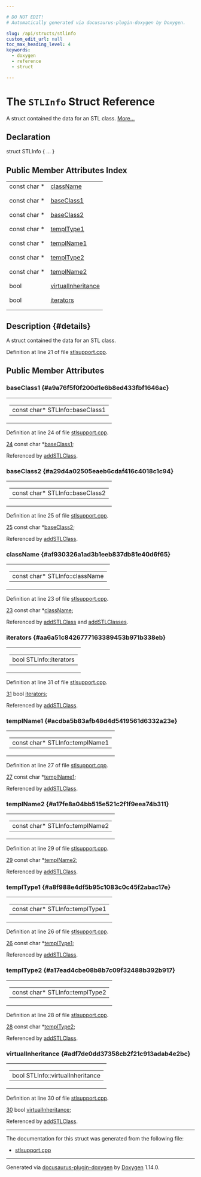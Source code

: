 ```yaml
---

# DO NOT EDIT!
# Automatically generated via docusaurus-plugin-doxygen by Doxygen.

slug: /api/structs/stlinfo
custom_edit_url: null
toc_max_heading_level: 4
keywords:
  - doxygen
  - reference
  - struct

---
```


<div class="doxyPage">

# The `STLInfo` Struct Reference

<p>A struct contained the data for an STL class. <a href="#details">More...</a></p>

## Declaration

<div class="doxyDeclaration">
struct STLInfo { ... }
</div>

## Public Member Attributes Index

<table class="doxyMembersIndex">

<tr class="doxyMemberIndexItem">
<td class="doxyMemberIndexItemType" align="left" valign="top">const char *</td>
<td class="doxyMemberIndexItemName" align="left" valign="top"><a href="#af930326a1ad3b1eeb837db81e40d6f65">className</a></td>
</tr>
<tr class="doxyMemberIndexDescription">
<td class="doxyMemberIndexDescriptionLeft"></td>
<td class="doxyMemberIndexDescriptionRight">
</td>
</tr>
<tr class="doxyMemberIndexSeparator">
<td class="doxyMemberIndexSeparator" colspan="2"></td>
</tr>

<tr class="doxyMemberIndexItem">
<td class="doxyMemberIndexItemType" align="left" valign="top">const char *</td>
<td class="doxyMemberIndexItemName" align="left" valign="top"><a href="#a9a76f5f0f200d1e6b8ed433fbf1646ac">baseClass1</a></td>
</tr>
<tr class="doxyMemberIndexDescription">
<td class="doxyMemberIndexDescriptionLeft"></td>
<td class="doxyMemberIndexDescriptionRight">
</td>
</tr>
<tr class="doxyMemberIndexSeparator">
<td class="doxyMemberIndexSeparator" colspan="2"></td>
</tr>

<tr class="doxyMemberIndexItem">
<td class="doxyMemberIndexItemType" align="left" valign="top">const char *</td>
<td class="doxyMemberIndexItemName" align="left" valign="top"><a href="#a29d4a02505eaeb6cdaf416c4018c1c94">baseClass2</a></td>
</tr>
<tr class="doxyMemberIndexDescription">
<td class="doxyMemberIndexDescriptionLeft"></td>
<td class="doxyMemberIndexDescriptionRight">
</td>
</tr>
<tr class="doxyMemberIndexSeparator">
<td class="doxyMemberIndexSeparator" colspan="2"></td>
</tr>

<tr class="doxyMemberIndexItem">
<td class="doxyMemberIndexItemType" align="left" valign="top">const char *</td>
<td class="doxyMemberIndexItemName" align="left" valign="top"><a href="#a8f988e4df5b95c1083c0c45f2abac17e">templType1</a></td>
</tr>
<tr class="doxyMemberIndexDescription">
<td class="doxyMemberIndexDescriptionLeft"></td>
<td class="doxyMemberIndexDescriptionRight">
</td>
</tr>
<tr class="doxyMemberIndexSeparator">
<td class="doxyMemberIndexSeparator" colspan="2"></td>
</tr>

<tr class="doxyMemberIndexItem">
<td class="doxyMemberIndexItemType" align="left" valign="top">const char *</td>
<td class="doxyMemberIndexItemName" align="left" valign="top"><a href="#acdba5b83afb48d4d5419561d6332a23e">templName1</a></td>
</tr>
<tr class="doxyMemberIndexDescription">
<td class="doxyMemberIndexDescriptionLeft"></td>
<td class="doxyMemberIndexDescriptionRight">
</td>
</tr>
<tr class="doxyMemberIndexSeparator">
<td class="doxyMemberIndexSeparator" colspan="2"></td>
</tr>

<tr class="doxyMemberIndexItem">
<td class="doxyMemberIndexItemType" align="left" valign="top">const char *</td>
<td class="doxyMemberIndexItemName" align="left" valign="top"><a href="#a17ead4cbe08b8b7c09f32488b392b917">templType2</a></td>
</tr>
<tr class="doxyMemberIndexDescription">
<td class="doxyMemberIndexDescriptionLeft"></td>
<td class="doxyMemberIndexDescriptionRight">
</td>
</tr>
<tr class="doxyMemberIndexSeparator">
<td class="doxyMemberIndexSeparator" colspan="2"></td>
</tr>

<tr class="doxyMemberIndexItem">
<td class="doxyMemberIndexItemType" align="left" valign="top">const char *</td>
<td class="doxyMemberIndexItemName" align="left" valign="top"><a href="#a17fe8a04bb515e521c2f1f9eea74b311">templName2</a></td>
</tr>
<tr class="doxyMemberIndexDescription">
<td class="doxyMemberIndexDescriptionLeft"></td>
<td class="doxyMemberIndexDescriptionRight">
</td>
</tr>
<tr class="doxyMemberIndexSeparator">
<td class="doxyMemberIndexSeparator" colspan="2"></td>
</tr>

<tr class="doxyMemberIndexItem">
<td class="doxyMemberIndexItemType" align="left" valign="top">bool</td>
<td class="doxyMemberIndexItemName" align="left" valign="top"><a href="#adf7de0dd37358cb2f21c913adab4e2bc">virtualInheritance</a></td>
</tr>
<tr class="doxyMemberIndexDescription">
<td class="doxyMemberIndexDescriptionLeft"></td>
<td class="doxyMemberIndexDescriptionRight">
</td>
</tr>
<tr class="doxyMemberIndexSeparator">
<td class="doxyMemberIndexSeparator" colspan="2"></td>
</tr>

<tr class="doxyMemberIndexItem">
<td class="doxyMemberIndexItemType" align="left" valign="top">bool</td>
<td class="doxyMemberIndexItemName" align="left" valign="top"><a href="#aa6a51c8426777163389453b971b338eb">iterators</a></td>
</tr>
<tr class="doxyMemberIndexDescription">
<td class="doxyMemberIndexDescriptionLeft"></td>
<td class="doxyMemberIndexDescriptionRight">
</td>
</tr>
<tr class="doxyMemberIndexSeparator">
<td class="doxyMemberIndexSeparator" colspan="2"></td>
</tr>

</table>

## Description {#details}

<p>A struct contained the data for an STL class.</p>

<p>Definition at line 21 of file <a href="/web-doxygen/docs/api/files/src/stlsupport-cpp">stlsupport.cpp</a>.</p>


<div class="doxySectionDef">

## Public Member Attributes

### baseClass1 {#a9a76f5f0f200d1e6b8ed433fbf1646ac}

<div class="doxyMemberItem">
<div class="doxyMemberProto">
<table class="doxyMemberLabels">
<tr class="doxyMemberLabels">
<td class="doxyMemberLabelsLeft">
<table class="doxyMemberName">
<tr>
<td class="doxyMemberName">const char* STLInfo::baseClass1</td>
</tr>
</table>
</td>
</tr>
</table>
</div>
<div class="doxyMemberDoc">



<p>Definition at line 24 of file <a href="/web-doxygen/docs/api/files/src/stlsupport-cpp">stlsupport.cpp</a>.</p>


<div class="doxyProgramListing">

<div class="doxyCodeLine"><span class="doxyLineNumber"><a href="#a9a76f5f0f200d1e6b8ed433fbf1646ac">24</a></span><span class="doxyLineContent"><span class="doxyHighlight">  </span><span class="doxyHighlightKeyword">const</span><span class="doxyHighlight"> </span><span class="doxyHighlightKeywordType">char</span><span class="doxyHighlight"> *<a href="#a9a76f5f0f200d1e6b8ed433fbf1646ac">baseClass1</a>;</span></span></div>

</div>


<p>Referenced by <a href="/web-doxygen/docs/api/files/src/stlsupport-cpp/#a7137defdca68d716cface04a9b9aa37e">addSTLClass</a>.</p>

</div>
</div>

### baseClass2 {#a29d4a02505eaeb6cdaf416c4018c1c94}

<div class="doxyMemberItem">
<div class="doxyMemberProto">
<table class="doxyMemberLabels">
<tr class="doxyMemberLabels">
<td class="doxyMemberLabelsLeft">
<table class="doxyMemberName">
<tr>
<td class="doxyMemberName">const char* STLInfo::baseClass2</td>
</tr>
</table>
</td>
</tr>
</table>
</div>
<div class="doxyMemberDoc">



<p>Definition at line 25 of file <a href="/web-doxygen/docs/api/files/src/stlsupport-cpp">stlsupport.cpp</a>.</p>


<div class="doxyProgramListing">

<div class="doxyCodeLine"><span class="doxyLineNumber"><a href="#a29d4a02505eaeb6cdaf416c4018c1c94">25</a></span><span class="doxyLineContent"><span class="doxyHighlight">  </span><span class="doxyHighlightKeyword">const</span><span class="doxyHighlight"> </span><span class="doxyHighlightKeywordType">char</span><span class="doxyHighlight"> *<a href="#a29d4a02505eaeb6cdaf416c4018c1c94">baseClass2</a>;</span></span></div>

</div>


<p>Referenced by <a href="/web-doxygen/docs/api/files/src/stlsupport-cpp/#a7137defdca68d716cface04a9b9aa37e">addSTLClass</a>.</p>

</div>
</div>

### className {#af930326a1ad3b1eeb837db81e40d6f65}

<div class="doxyMemberItem">
<div class="doxyMemberProto">
<table class="doxyMemberLabels">
<tr class="doxyMemberLabels">
<td class="doxyMemberLabelsLeft">
<table class="doxyMemberName">
<tr>
<td class="doxyMemberName">const char* STLInfo::className</td>
</tr>
</table>
</td>
</tr>
</table>
</div>
<div class="doxyMemberDoc">



<p>Definition at line 23 of file <a href="/web-doxygen/docs/api/files/src/stlsupport-cpp">stlsupport.cpp</a>.</p>


<div class="doxyProgramListing">

<div class="doxyCodeLine"><span class="doxyLineNumber"><a href="#af930326a1ad3b1eeb837db81e40d6f65">23</a></span><span class="doxyLineContent"><span class="doxyHighlight">  </span><span class="doxyHighlightKeyword">const</span><span class="doxyHighlight"> </span><span class="doxyHighlightKeywordType">char</span><span class="doxyHighlight"> *<a href="#af930326a1ad3b1eeb837db81e40d6f65">className</a>;</span></span></div>

</div>


<p>Referenced by <a href="/web-doxygen/docs/api/files/src/stlsupport-cpp/#a7137defdca68d716cface04a9b9aa37e">addSTLClass</a> and <a href="/web-doxygen/docs/api/files/src/stlsupport-cpp/#a95efd6a7d367cd542aa4949c0e5bcdff">addSTLClasses</a>.</p>

</div>
</div>

### iterators {#aa6a51c8426777163389453b971b338eb}

<div class="doxyMemberItem">
<div class="doxyMemberProto">
<table class="doxyMemberLabels">
<tr class="doxyMemberLabels">
<td class="doxyMemberLabelsLeft">
<table class="doxyMemberName">
<tr>
<td class="doxyMemberName">bool STLInfo::iterators</td>
</tr>
</table>
</td>
</tr>
</table>
</div>
<div class="doxyMemberDoc">



<p>Definition at line 31 of file <a href="/web-doxygen/docs/api/files/src/stlsupport-cpp">stlsupport.cpp</a>.</p>


<div class="doxyProgramListing">

<div class="doxyCodeLine"><span class="doxyLineNumber"><a href="#aa6a51c8426777163389453b971b338eb">31</a></span><span class="doxyLineContent"><span class="doxyHighlight">  </span><span class="doxyHighlightKeywordType">bool</span><span class="doxyHighlight"> <a href="#aa6a51c8426777163389453b971b338eb">iterators</a>;</span></span></div>

</div>


<p>Referenced by <a href="/web-doxygen/docs/api/files/src/stlsupport-cpp/#a7137defdca68d716cface04a9b9aa37e">addSTLClass</a>.</p>

</div>
</div>

### templName1 {#acdba5b83afb48d4d5419561d6332a23e}

<div class="doxyMemberItem">
<div class="doxyMemberProto">
<table class="doxyMemberLabels">
<tr class="doxyMemberLabels">
<td class="doxyMemberLabelsLeft">
<table class="doxyMemberName">
<tr>
<td class="doxyMemberName">const char* STLInfo::templName1</td>
</tr>
</table>
</td>
</tr>
</table>
</div>
<div class="doxyMemberDoc">



<p>Definition at line 27 of file <a href="/web-doxygen/docs/api/files/src/stlsupport-cpp">stlsupport.cpp</a>.</p>


<div class="doxyProgramListing">

<div class="doxyCodeLine"><span class="doxyLineNumber"><a href="#acdba5b83afb48d4d5419561d6332a23e">27</a></span><span class="doxyLineContent"><span class="doxyHighlight">  </span><span class="doxyHighlightKeyword">const</span><span class="doxyHighlight"> </span><span class="doxyHighlightKeywordType">char</span><span class="doxyHighlight"> *<a href="#acdba5b83afb48d4d5419561d6332a23e">templName1</a>;</span></span></div>

</div>


<p>Referenced by <a href="/web-doxygen/docs/api/files/src/stlsupport-cpp/#a7137defdca68d716cface04a9b9aa37e">addSTLClass</a>.</p>

</div>
</div>

### templName2 {#a17fe8a04bb515e521c2f1f9eea74b311}

<div class="doxyMemberItem">
<div class="doxyMemberProto">
<table class="doxyMemberLabels">
<tr class="doxyMemberLabels">
<td class="doxyMemberLabelsLeft">
<table class="doxyMemberName">
<tr>
<td class="doxyMemberName">const char* STLInfo::templName2</td>
</tr>
</table>
</td>
</tr>
</table>
</div>
<div class="doxyMemberDoc">



<p>Definition at line 29 of file <a href="/web-doxygen/docs/api/files/src/stlsupport-cpp">stlsupport.cpp</a>.</p>


<div class="doxyProgramListing">

<div class="doxyCodeLine"><span class="doxyLineNumber"><a href="#a17fe8a04bb515e521c2f1f9eea74b311">29</a></span><span class="doxyLineContent"><span class="doxyHighlight">  </span><span class="doxyHighlightKeyword">const</span><span class="doxyHighlight"> </span><span class="doxyHighlightKeywordType">char</span><span class="doxyHighlight"> *<a href="#a17fe8a04bb515e521c2f1f9eea74b311">templName2</a>;</span></span></div>

</div>


<p>Referenced by <a href="/web-doxygen/docs/api/files/src/stlsupport-cpp/#a7137defdca68d716cface04a9b9aa37e">addSTLClass</a>.</p>

</div>
</div>

### templType1 {#a8f988e4df5b95c1083c0c45f2abac17e}

<div class="doxyMemberItem">
<div class="doxyMemberProto">
<table class="doxyMemberLabels">
<tr class="doxyMemberLabels">
<td class="doxyMemberLabelsLeft">
<table class="doxyMemberName">
<tr>
<td class="doxyMemberName">const char* STLInfo::templType1</td>
</tr>
</table>
</td>
</tr>
</table>
</div>
<div class="doxyMemberDoc">



<p>Definition at line 26 of file <a href="/web-doxygen/docs/api/files/src/stlsupport-cpp">stlsupport.cpp</a>.</p>


<div class="doxyProgramListing">

<div class="doxyCodeLine"><span class="doxyLineNumber"><a href="#a8f988e4df5b95c1083c0c45f2abac17e">26</a></span><span class="doxyLineContent"><span class="doxyHighlight">  </span><span class="doxyHighlightKeyword">const</span><span class="doxyHighlight"> </span><span class="doxyHighlightKeywordType">char</span><span class="doxyHighlight"> *<a href="#a8f988e4df5b95c1083c0c45f2abac17e">templType1</a>;</span></span></div>

</div>


<p>Referenced by <a href="/web-doxygen/docs/api/files/src/stlsupport-cpp/#a7137defdca68d716cface04a9b9aa37e">addSTLClass</a>.</p>

</div>
</div>

### templType2 {#a17ead4cbe08b8b7c09f32488b392b917}

<div class="doxyMemberItem">
<div class="doxyMemberProto">
<table class="doxyMemberLabels">
<tr class="doxyMemberLabels">
<td class="doxyMemberLabelsLeft">
<table class="doxyMemberName">
<tr>
<td class="doxyMemberName">const char* STLInfo::templType2</td>
</tr>
</table>
</td>
</tr>
</table>
</div>
<div class="doxyMemberDoc">



<p>Definition at line 28 of file <a href="/web-doxygen/docs/api/files/src/stlsupport-cpp">stlsupport.cpp</a>.</p>


<div class="doxyProgramListing">

<div class="doxyCodeLine"><span class="doxyLineNumber"><a href="#a17ead4cbe08b8b7c09f32488b392b917">28</a></span><span class="doxyLineContent"><span class="doxyHighlight">  </span><span class="doxyHighlightKeyword">const</span><span class="doxyHighlight"> </span><span class="doxyHighlightKeywordType">char</span><span class="doxyHighlight"> *<a href="#a17ead4cbe08b8b7c09f32488b392b917">templType2</a>;</span></span></div>

</div>


<p>Referenced by <a href="/web-doxygen/docs/api/files/src/stlsupport-cpp/#a7137defdca68d716cface04a9b9aa37e">addSTLClass</a>.</p>

</div>
</div>

### virtualInheritance {#adf7de0dd37358cb2f21c913adab4e2bc}

<div class="doxyMemberItem">
<div class="doxyMemberProto">
<table class="doxyMemberLabels">
<tr class="doxyMemberLabels">
<td class="doxyMemberLabelsLeft">
<table class="doxyMemberName">
<tr>
<td class="doxyMemberName">bool STLInfo::virtualInheritance</td>
</tr>
</table>
</td>
</tr>
</table>
</div>
<div class="doxyMemberDoc">



<p>Definition at line 30 of file <a href="/web-doxygen/docs/api/files/src/stlsupport-cpp">stlsupport.cpp</a>.</p>


<div class="doxyProgramListing">

<div class="doxyCodeLine"><span class="doxyLineNumber"><a href="#adf7de0dd37358cb2f21c913adab4e2bc">30</a></span><span class="doxyLineContent"><span class="doxyHighlight">  </span><span class="doxyHighlightKeywordType">bool</span><span class="doxyHighlight"> <a href="#adf7de0dd37358cb2f21c913adab4e2bc">virtualInheritance</a>;</span></span></div>

</div>


<p>Referenced by <a href="/web-doxygen/docs/api/files/src/stlsupport-cpp/#a7137defdca68d716cface04a9b9aa37e">addSTLClass</a>.</p>

</div>
</div>

</div>

<hr/>

The documentation for this struct was generated from the following file:

<ul>
<li><a href="/web-doxygen/docs/api/files/src/stlsupport-cpp">stlsupport.cpp</a></li>
</ul>

<hr/>

<p class="doxyGeneratedBy">Generated via <a href="https://github.com/xpack/docusaurus-plugin-doxygen">docusaurus-plugin-doxygen</a> by <a href="https://www.doxygen.nl">Doxygen</a> 1.14.0.</p>

</div>
